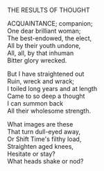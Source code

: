 THE RESULTS OF THOUGHT  
  
ACQUAINTANCE; companion;  
One dear brilliant woman;  
The best-endowed, the elect,  
All by their youth undone,  
All, all, by that inhuman  
Bitter glory wrecked.  
  
But I have straightened out  
Ruin, wreck and wrack;  
I toiled long years and at length  
Came to so deep a thought  
I can summon back  
All their wholesome strength.  
  
What images are these  
That turn dull-eyed away,  
Or Shift Time's filthy load,  
Straighten aged knees,  
Hesitate or stay?  
What heads shake or nod?  

